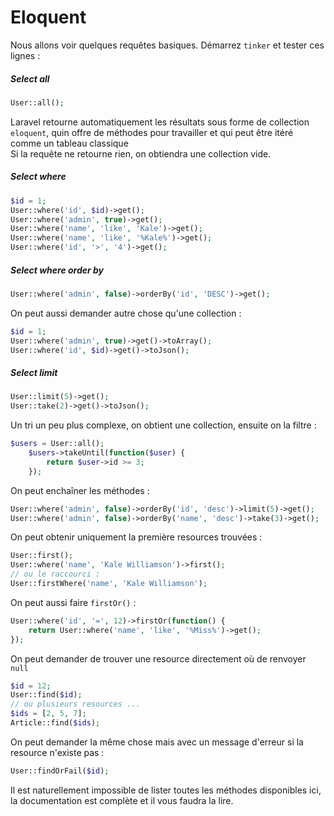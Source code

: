 # Eloquent

Nous allons voir quelques requêtes basiques.
Démarrez `tinker` et tester ces lignes :
##### Select all
```php
User::all();
```
Laravel retourne automatiquement les résultats sous forme de collection `eloquent`, quin offre de méthodes pour travailler et qui peut être itéré comme un tableau classique  
Si la requête ne retourne rien, on obtiendra une collection vide.    
##### Select where
```php
$id = 1;
User::where('id', $id)->get();
User::where('admin', true)->get();
User::where('name', 'like', 'Kale')->get();
User::where('name', 'like', '%Kale%')->get();
User::where('id', '>', '4')->get();
```
##### Select where order by
```php
User::where('admin', false)->orderBy('id', 'DESC')->get();
```
On peut aussi demander autre chose qu'une collection :
```php
$id = 1;
User::where('admin', true)->get()->toArray();
User::where('id', $id)->get()->toJson();
```
##### Select limit
```php
User::limit(5)->get();
User::take(2)->get()->toJson();
```
Un tri un peu plus complexe, on obtient une collection, ensuite on la filtre :
```php
$users = User::all();
    $users->takeUntil(function($user) { 
        return $user->id >= 3;
    });
```
On peut enchaîner les méthodes :
```php
User::where('admin', false)->orderBy('id', 'desc')->limit(5)->get();
User::where('admin', false)->orderBy('name', 'desc')->take(3)->get();
```
On peut obtenir uniquement la première resources trouvées :
```php
User::first();
User::where('name', 'Kale Williamson')->first();
// ou le raccourci :
User::firstWhere('name', 'Kale Williamson');
```
On peut aussi faire `firstOr()` :
```php
User::where('id', '=', 12)->firstOr(function() {
    return User::where('name', 'like', '%Miss%')->get();
});
```
On peut demander de trouver une resource directement où de renvoyer `null`
```php
$id = 12;
User::find($id);
// ou plusieurs resources ...
$ids = [2, 5, 7];
Article::find($ids);
```
On peut demander la même chose mais avec un message d'erreur si la resource n'existe pas :
```php
User::findOrFail($id);
```

Il est naturellement impossible de lister toutes les méthodes disponibles ici, la documentation est complète et il vous faudra la lire.  
